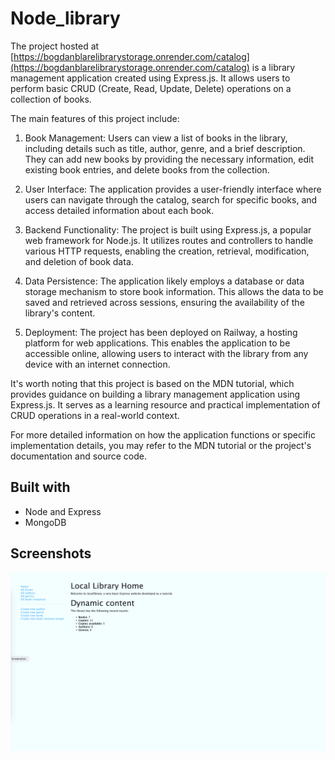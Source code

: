# Node_library

The project hosted at [https://bogdanblarelibrarystorage.onrender.com/catalog](https://bogdanblarelibrarystorage.onrender.com/catalog) is a library management application created using Express.js. It allows users to perform basic CRUD (Create, Read, Update, Delete) operations on a collection of books.

The main features of this project include:

1. Book Management: Users can view a list of books in the library, including details such as title, author, genre, and a brief description. They can add new books by providing the necessary information, edit existing book entries, and delete books from the collection.

2. User Interface: The application provides a user-friendly interface where users can navigate through the catalog, search for specific books, and access detailed information about each book.

3. Backend Functionality: The project is built using Express.js, a popular web framework for Node.js. It utilizes routes and controllers to handle various HTTP requests, enabling the creation, retrieval, modification, and deletion of book data.

4. Data Persistence: The application likely employs a database or data storage mechanism to store book information. This allows the data to be saved and retrieved across sessions, ensuring the availability of the library's content.

5. Deployment: The project has been deployed on Railway, a hosting platform for web applications. This enables the application to be accessible online, allowing users to interact with the library from any device with an internet connection.

It's worth noting that this project is based on the MDN tutorial, which provides guidance on building a library management application using Express.js. It serves as a learning resource and practical implementation of CRUD operations in a real-world context.

For more detailed information on how the application functions or specific implementation details, you may refer to the MDN tutorial or the project's documentation and source code.

## Built with
- Node and Express
- MongoDB

## Screenshots

![App Screenshot](https://raw.githubusercontent.com/bogdanblare/node-library/main/Screenshot.png)
